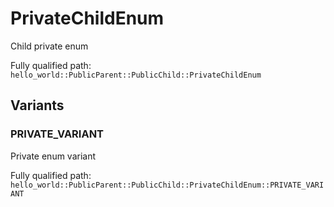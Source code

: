 # PrivateChildEnum

Child private enum


Fully qualified path: `hello_world::PublicParent::PublicChild::PrivateChildEnum`

## Variants

### PRIVATE_VARIANT

Private enum variant

Fully qualified path: `hello_world::PublicParent::PublicChild::PrivateChildEnum::PRIVATE_VARIANT`


